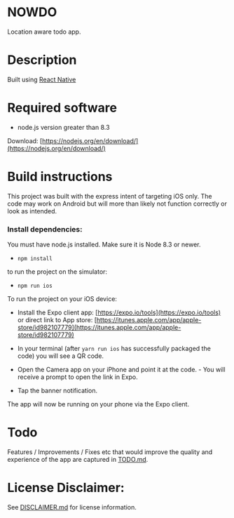 # NOWDO

Location aware todo app.

# Description

Built using [React Native](https://facebook.github.io/react-native/)

# Required software

- node.js version greater than 8.3

Download: [https://nodejs.org/en/download/](https://nodejs.org/en/download/)

# Build instructions

This project was built with the express intent of targeting iOS only. The code may work on Android but will more than likely not function correctly or look as intended.

### Install dependencies:

You must have node.js installed. Make sure it is Node 8.3 or newer.

- `npm install`

to run the project on the simulator:

- `npm run ios`

To run the project on your iOS device:

- Install the Expo client app:
  [https://expo.io/tools](https://expo.io/tools)
  or direct link to App store:
  [https://itunes.apple.com/app/apple-store/id982107779](https://itunes.apple.com/app/apple-store/id982107779)

- In your terminal (after `yarn run ios` has successfully packaged the code) you will see a QR code.
- Open the Camera app on your iPhone and point it at the code. - You will receive a prompt to open the link in Expo.
- Tap the banner notification.

The app will now be running on your phone via the Expo client.

# Todo

Features / Improvements / Fixes etc that would improve the quality and experience of the app are captured in [TODO.md](TODO.md).

# License Disclaimer:

See [DISCLAIMER.md](DISCLAIMER.md) for license information.
